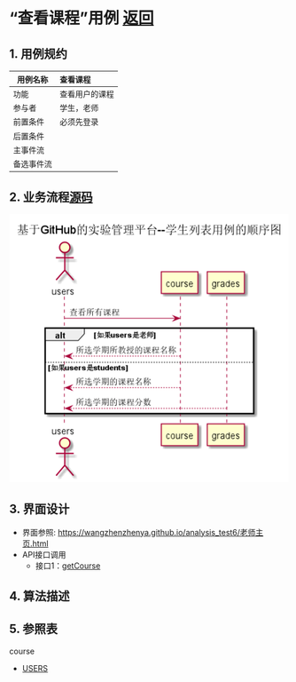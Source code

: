 ﻿<!-- markdownlint-disable MD033-->
<!-- 禁止MD033类型的警告 https://www.npmjs.com/package/markdownlint -->

# “查看课程”用例 [返回](../README.md)
## 1. 用例规约

|用例名称|查看课程|
|-------|:-------------|
|功能|查看用户的课程|  
|参与者|学生，老师|
|前置条件|必须先登录|
|后置条件| |
|主事件流| |
|备选事件流| |

## 2. 业务流程[源码](../src/查看课程流程图.puml)
![登录认证流程图](../图片/查看课程流程图.png)

## 3. 界面设计
- 界面参照: https://wangzhenzhenya.github.io/analysis_test6/老师主页.html
- API接口调用
    - 接口1：[getCourse](../接口/getCourse.md)
## 4. 算法描述 
   
## 5. 参照表
course
- [USERS](../数据库设计.md/#USERS)

